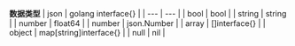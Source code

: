 **数据类型**
|    json | golang interface{}   |
| --- | --- |
|   bool  | bool    |
|   string  | string    |
|  number   | float64    |
|  number   | json.Number    |
|   array  | []interface{}    |
|  object   | map[string]interface{}    |
|  null |  nil |